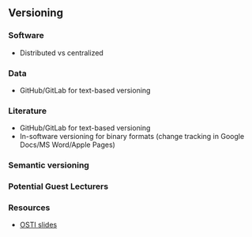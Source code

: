 ## Versioning

### Software
- Distributed vs centralized

### Data
- GitHub/GitLab for text-based versioning

### Literature
- GitHub/GitLab for text-based versioning
- In-software versioning for binary formats (change tracking in Google Docs/MS Word/Apple Pages)

### Semantic versioning

### Potential Guest Lecturers

### Resources

- [OSTI slides](../osti/Supplementaries/Supp1-VersionControl.pdf)